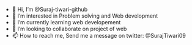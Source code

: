 - 👋 Hi, I’m @Suraj-tiwari-github
- 👀 I’m interested in Problem solving and Web development
- 🌱 I’m currently learning web developement
- 💞️ I’m looking to collaborate on project of web 
- 📫 How to reach me, Send me a message on twitter: @SurajTiwari09

<!---
Suraj-tiwari-github/Suraj-tiwari-github is a ✨ special ✨ repository because its `README.md` (this file) appears on your GitHub profile.
You can click the Preview link to take a look at your changes.
--->
